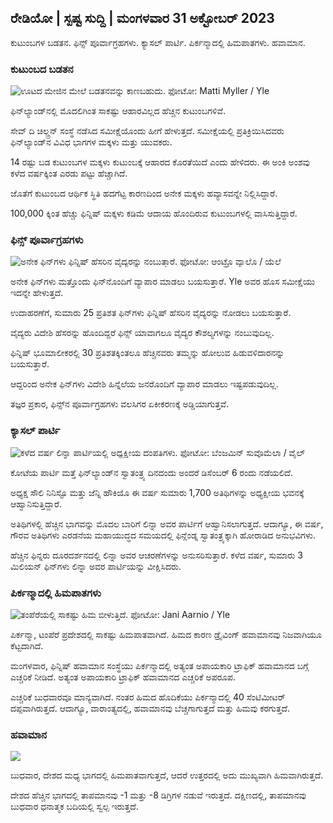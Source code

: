 ## ರೇಡಿಯೋ \| ಸ್ಪಷ್ಟ ಸುದ್ದಿ \| ಮಂಗಳವಾರ 31 ಅಕ್ಟೋಬರ್ 2023

ಕುಟುಂಬಗಳ ಬಡತನ. ಫಿನ್ಸ್ ಪೂರ್ವಾಗ್ರಹಗಳು. ಕ್ಯಾಸಲ್ ಪಾರ್ಟಿ. ಪಿರ್ಕನ್ಮಾದಲ್ಲಿ ಹಿಮಪಾತಗಳು. ಹವಾಮಾನ.

### ಕುಟುಂಬದ ಬಡತನ

![ಊಟದ ಮೇಜಿನ ಮೇಲೆ ಬಡತನವನ್ನು ಕಾಣಬಹುದು. ಫೋಟೋ: Matti Myller / Yle](https://images.cdn.yle.fi/image/upload/c_crop,h_1080,w_1919,x_0,y_0/ar_1.7777777777777777,c_fill,g_faces/wh_620,wh_620,wh_6751q_auto:eco/f_auto/fl_lossy/v1674642954/39-106372263d105c885d6a)

ಫಿನ್‌ಲ್ಯಾಂಡ್‌ನಲ್ಲಿ ಮೊದಲಿಗಿಂತ ಸಾಕಷ್ಟು ಆಹಾರವಿಲ್ಲದ ಹೆಚ್ಚಿನ ಕುಟುಂಬಗಳಿವೆ.

ಸೇವ್ ದಿ ಚಿಲ್ಡ್ರನ್ ಸಂಸ್ಥೆ ನಡೆಸಿದ ಸಮೀಕ್ಷೆಯೊಂದು ಹೀಗೆ ಹೇಳುತ್ತದೆ. ಸಮೀಕ್ಷೆಯಲ್ಲಿ ಪ್ರತಿಕ್ರಿಯಿಸಿದವರು ಫಿನ್‌ಲ್ಯಾಂಡ್‌ನ ವಿವಿಧ ಭಾಗಗಳ ಮಕ್ಕಳು ಮತ್ತು ಯುವಕರು.

14 ರಷ್ಟು ಬಡ ಕುಟುಂಬಗಳ ಮಕ್ಕಳು ಕುಟುಂಬಕ್ಕೆ ಆಹಾರದ ಕೊರತೆಯಿದೆ ಎಂದು ಹೇಳಿದರು. ಈ ಅಂಕಿ ಅಂಶವು ಕಳೆದ ವರ್ಷಕ್ಕಿಂತ ಎರಡು ಪಟ್ಟು ಹೆಚ್ಚಾಗಿದೆ.

ಜೊತೆಗೆ ಕುಟುಂಬದ ಆರ್ಥಿಕ ಸ್ಥಿತಿ ಹದಗೆಟ್ಟ ಕಾರಣದಿಂದ ಅನೇಕ ಮಕ್ಕಳು ಹವ್ಯಾಸವನ್ನೇ ನಿಲ್ಲಿಸಿದ್ದಾರೆ.

100,000 ಕ್ಕಿಂತ ಹೆಚ್ಚು ಫಿನ್ನಿಷ್ ಮಕ್ಕಳು ಕಡಿಮೆ ಆದಾಯ ಹೊಂದಿರುವ ಕುಟುಂಬಗಳಲ್ಲಿ ವಾಸಿಸುತ್ತಿದ್ದಾರೆ.

### ಫಿನ್ಸ್ ಪೂರ್ವಾಗ್ರಹಗಳು

![ಅನೇಕ ಫಿನ್‌ಗಳು ಫಿನ್ನಿಷ್ ಹೆಸರಿನ ವೈದ್ಯರನ್ನು ನಂಬುತ್ತಾರೆ. ಫೋಟೋ: ಆಂಟ್ರೊ ವ್ಯಾಲೊ / ಯೆಲೆ](https://images.cdn.yle.fi/image/upload/c_crop,h_3179,w_5653,x_0,y_83/ar_1.7777777777777777,c_fill,g_faces/wh_120,wh_6250,wh_6751q_auto:eco/f_auto/fl_lossy/v1697116975/39-11855466527f10854aec)

ಅನೇಕ ಫಿನ್‌ಗಳು ಮತ್ತೊಂದು ಫಿನ್‌ನೊಂದಿಗೆ ವ್ಯಾಪಾರ ಮಾಡಲು ಬಯಸುತ್ತಾರೆ. Yle ಅವರ ಹೊಸ ಸಮೀಕ್ಷೆಯು ಇದನ್ನೇ ಹೇಳುತ್ತದೆ.

ಉದಾಹರಣೆಗೆ, ಸುಮಾರು 25 ಪ್ರತಿಶತ ಫಿನ್‌ಗಳು ಫಿನ್ನಿಷ್ ಹೆಸರಿನ ವೈದ್ಯರನ್ನು ನೋಡಲು ಬಯಸುತ್ತಾರೆ.

ವೈದ್ಯರು ವಿದೇಶಿ ಹೆಸರನ್ನು ಹೊಂದಿದ್ದರೆ ಫಿನ್ಸ್ ಯಾವಾಗಲೂ ವೈದ್ಯರ ಕೌಶಲ್ಯಗಳನ್ನು ನಂಬುವುದಿಲ್ಲ.

ಫಿನ್ನಿಷ್ ಭೂಮಾಲೀಕರಲ್ಲಿ 30 ಪ್ರತಿಶತಕ್ಕಿಂತಲೂ ಹೆಚ್ಚಿನವರು ತಮ್ಮನ್ನು ಹೋಲುವ ಹಿಡುವಳಿದಾರನನ್ನು ಬಯಸುತ್ತಾರೆ.

ಆದ್ದರಿಂದ ಅನೇಕ ಫಿನ್‌ಗಳು ವಿದೇಶಿ ಹಿನ್ನೆಲೆಯ ಜನರೊಂದಿಗೆ ವ್ಯಾಪಾರ ಮಾಡಲು ಇಷ್ಟಪಡುವುದಿಲ್ಲ.

ತಜ್ಞರ ಪ್ರಕಾರ, ಫಿನ್ಸ್‌ನ ಪೂರ್ವಾಗ್ರಹಗಳು ವಲಸಿಗರ ಏಕೀಕರಣಕ್ಕೆ ಅಡ್ಡಿಯಾಗುತ್ತವೆ.

### ಕ್ಯಾಸಲ್ ಪಾರ್ಟಿ

![ಕಳೆದ ವರ್ಷ ಲಿನ್ನಾ ಪಾರ್ಟಿಯಲ್ಲಿ ಅಧ್ಯಕ್ಷೀಯ ದಂಪತಿಗಳು. ಫೋಟೋ: ಬೆಂಜಮಿನ್ ಸುವೊಮೆಲಾ / ವೈಲ್](https://images.cdn.yle.fi/image/upload/c_crop,h_1674,w_2976,x_0,y_24/ar_1.77777777777777777,c_fill,g_fill,g_2050,wd_05q_auto:eco/f_auto/fl_lossy/v1670345033/39-1044359638f710a6e724)

ಕೋಟೆಯ ಪಾರ್ಟಿ ಮತ್ತೆ ಫಿನ್‌ಲ್ಯಾಂಡ್‌ನ ಸ್ವಾತಂತ್ರ್ಯ ದಿನದಂದು ಅಂದರೆ ಡಿಸೆಂಬರ್ 6 ರಂದು ನಡೆಯಲಿದೆ.

ಅಧ್ಯಕ್ಷ ಸೌಲಿ ನಿನಿಸ್ಟೊ ಮತ್ತು ಜೆನ್ನಿ ಹೌಕಿಯೊ ಈ ವರ್ಷ ಸುಮಾರು 1,700 ಅತಿಥಿಗಳನ್ನು ಅಧ್ಯಕ್ಷೀಯ ಭವನಕ್ಕೆ ಆಹ್ವಾನಿಸುತ್ತಿದ್ದಾರೆ.

ಅತಿಥಿಗಳಲ್ಲಿ ಹೆಚ್ಚಿನ ಭಾಗವನ್ನು ಮೊದಲ ಬಾರಿಗೆ ಲಿನ್ನಾ ಅವರ ಪಾರ್ಟಿಗೆ ಆಹ್ವಾನಿಸಲಾಗುತ್ತದೆ. ಆದಾಗ್ಯೂ, ಈ ವರ್ಷ, ಗೌರವ ಅತಿಥಿಗಳು ಎರಡನೆಯ ಮಹಾಯುದ್ಧದ ಸಮಯದಲ್ಲಿ ಫಿನ್ಲೆಂಡ್ನ ಸ್ವಾತಂತ್ರ್ಯಕ್ಕಾಗಿ ಹೋರಾಡಿದ ಅನುಭವಿಗಳು.

ಹೆಚ್ಚಿನ ಫಿನ್ನರು ದೂರದರ್ಶನದಲ್ಲಿ ಲಿನ್ನಾ ಅವರ ಆಚರಣೆಗಳನ್ನು ಅನುಸರಿಸುತ್ತಾರೆ. ಕಳೆದ ವರ್ಷ, ಸುಮಾರು 3 ಮಿಲಿಯನ್ ಫಿನ್‌ಗಳು ಲಿನ್ನಾ ಅವರ ಪಾರ್ಟಿಯನ್ನು ವೀಕ್ಷಿಸಿದರು.

### ಪಿರ್ಕನ್ಮಾದಲ್ಲಿ ಹಿಮಪಾತಗಳು

![ತಂಪೆರೆಯಲ್ಲಿ ಸಾಕಷ್ಟು ಹಿಮ ಬೀಳುತ್ತಿದೆ. ಫೋಟೋ: Jani Aarnio / Yle](https://images.cdn.yle.fi/image/upload/c_crop,h_3375,w_6000,x_0,y_331/ar_1.777777777777777777,c_fill,g6_faces/hp_2750,wd_01q_auto:eco/f_auto/fl_lossy/v1698736404/39-11934306540799d9879d)

ಪಿರ್ಕನ್ಮಾ, ಟಂಪೆರೆ ಪ್ರದೇಶದಲ್ಲಿ ಸಾಕಷ್ಟು ಹಿಮಪಾತವಾಗಿದೆ. ಹಿಮದ ಕಾರಣ ಡ್ರೈವಿಂಗ್ ಹವಾಮಾನವು ನಿಜವಾಗಿಯೂ ಕೆಟ್ಟದಾಗಿದೆ.

ಮಂಗಳವಾರ, ಫಿನ್ನಿಷ್ ಹವಾಮಾನ ಸಂಸ್ಥೆಯು ಪಿರ್ಕನ್ಮಾದಲ್ಲಿ ಅತ್ಯಂತ ಅಪಾಯಕಾರಿ ಟ್ರಾಫಿಕ್ ಹವಾಮಾನದ ಬಗ್ಗೆ ಎಚ್ಚರಿಕೆ ನೀಡಿದೆ. ಅತ್ಯಂತ ಅಪಾಯಕಾರಿ ಟ್ರಾಫಿಕ್ ಹವಾಮಾನದ ಎಚ್ಚರಿಕೆ ಅಪರೂಪ.

ಎಚ್ಚರಿಕೆ ಬುಧವಾರವೂ ಮಾನ್ಯವಾಗಿದೆ. ನಂತರ ಹಿಮದ ಹೊದಿಕೆಯು ಪಿರ್ಕನ್ಮಾದಲ್ಲಿ 40 ಸೆಂಟಿಮೀಟರ್ ದಪ್ಪವಾಗಿರುತ್ತದೆ. ಆದಾಗ್ಯೂ, ವಾರಾಂತ್ಯದಲ್ಲಿ, ಹವಾಮಾನವು ಬೆಚ್ಚಗಾಗುತ್ತದೆ ಮತ್ತು ಹಿಮವು ಕರಗುತ್ತದೆ.

### ಹವಾಮಾನ

![](https://images.cdn.yle.fi/image/upload/c_crop,h_1080,w_1919,x_0,y_0/ar_1.7777777777777777,c_fill,g_faces,h_675,w_co_120f_auto/fl_lossy/v1698767793/39-11940016541239893d2b)

ಬುಧವಾರ, ದೇಶದ ಮಧ್ಯ ಭಾಗದಲ್ಲಿ ಹಿಮಪಾತವಾಗುತ್ತದೆ, ಆದರೆ ಉತ್ತರದಲ್ಲಿ ಅದು ಮುಖ್ಯವಾಗಿ ಹಿಮವಾಗಿರುತ್ತದೆ.

ದೇಶದ ಹೆಚ್ಚಿನ ಭಾಗದಲ್ಲಿ ತಾಪಮಾನವು -1 ಮತ್ತು -8 ಡಿಗ್ರಿಗಳ ನಡುವೆ ಇರುತ್ತದೆ. ದಕ್ಷಿಣದಲ್ಲಿ, ತಾಪಮಾನವು ಬುಧವಾರ ಧನಾತ್ಮಕ ಬದಿಯಲ್ಲಿ ಸ್ವಲ್ಪ ಇರುತ್ತದೆ.